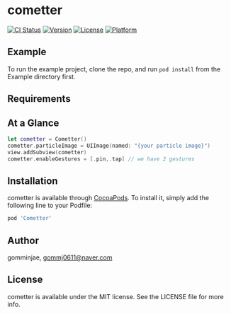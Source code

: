 # cometter

[![CI Status](https://img.shields.io/travis/gomminjae/cometter.svg?style=flat)](https://travis-ci.org/gomminjae/cometter)
[![Version](https://img.shields.io/cocoapods/v/cometter.svg?style=flat)](https://cocoapods.org/pods/cometter)
[![License](https://img.shields.io/cocoapods/l/cometter.svg?style=flat)](https://cocoapods.org/pods/cometter)
[![Platform](https://img.shields.io/cocoapods/p/cometter.svg?style=flat)](https://cocoapods.org/pods/cometter)

## Example

To run the example project, clone the repo, and run `pod install` from the Example directory first.

## Requirements

## At a Glance 

```swift
let cometter = Cometter()
cometter.particleImage = UIImage(named: "{your particle image}")
view.addSubview(cometter)
cometter.enableGestures = [.pin,.tap] // we have 2 gestures
```
## Installation

cometter is available through [CocoaPods](https://cocoapods.org). To install
it, simply add the following line to your Podfile:

```ruby
pod 'Cometter'
```

## Author

gomminjae, gommj0611@naver.com

## License

cometter is available under the MIT license. See the LICENSE file for more info.
